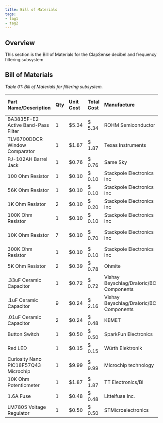 ```yaml
---
title: Bill of Materials
tags:
- tag1
- tag2
---
```


## Overview
This section is the Bill of Materials for the ClapSense decibel and frequency filtering subsystem.

## Bill of Materials

*Table 01: Bill of Materials for filtering subsystem.*

| **Part Name/Description** | **Qty** | **Unit Cost** | **Total Cost** | **Manufacture** | **Manufacturer #** | **Vendor Link** |**Datasheet Link** | **Schematic Reference Designators** |
|:--------------------|:----|:---------------|:-----|:--------|:-----|:-----|:----|:-----|
BA3835F-E2 Active Band-Pass Filter | 1 | $5.34 | $ 5.34 | ROHM Semiconductor | BA3835F-E2 | [Mouser](https://www.mouser.com/ProductDetail/ROHM-Semiconductor/BA3835F-E2?qs=IsRgwgmxh69SW0igeBnrlg%3D%3D) | [Datasheet](https://www.mouser.com/catalog/specsheets/rohm%20semiconductor_rohms09307-1.pdf) | U1 |
| TLV6700DDCR Window Comparator | 1 | $1.87 | $ 1.87 | Texas Instruments | TLV6700DDCR | [Digikey](https://www.digikey.com/en/products/detail/texas-instruments/TLV6700DDCR/8635318) | [Datasheet](ti.com/general/docs/suppproductinfo.tsp?distId=10&gotoUrl=https%3A%2F%2Fwww.ti.com%2Flit%2Fgpn%2Ftlv6700) | U3 |
| PJ-102AH Barrel Jack | 1 | $0.76 | $ 0.76 | Same Sky | CP-102AH-ND | Peralta 109 | [Datasheet](https://www.sameskydevices.com/product/resource/pj-102ah.pdf) | J1 |
| 100 Ohm Resistor | 1 | $0.10 | $ 0.10 | Stackpole Electronics Inc | CF14JT100R | Peralta 109 | [Datasheet](https://www.seielect.com/catalog/SEI-CF_CFM.pdf) | R7 |
| 56K Ohm Resistor | 1 | $0.10 | $ 0.10 | Stackpole Electronics Inc | CF14JT56K0 | Peralta 109 | [Datasheet](https://www.seielect.com/catalog/SEI-CF_CFM.pdf) | R3 |
| 1K Ohm Resistor | 2 | $0.10 | $ 0.20 | Stackpole Electronics Inc | CF14JT1K00 | Peralta 109 | [Datasheet](https://www.seielect.com/catalog/SEI-CF_CFM.pdf) | R5, R10 |
| 100K Ohm Resistor | 1 | $0.10 | $ 0.10 | Stackpole Electronics Inc | CF14JT100K | Peralta 109 | [Datasheet](https://www.seielect.com/catalog/SEI-CF_CFM.pdf) | R2 |
| 10K Ohm Resistor | 7 | $0.10 | $ 0.70 | Stackpole Electronics Inc | CF14JT10K0 | Peralta 109 | [Datasheet](https://www.seielect.com/catalog/SEI-CF_CFM.pdf) | R1, R8, R9, R11, R12, R4 x 2 |
| 300K Ohm Resistor | 1 | $0.10 | $ 0.10 | Stackpole Electronics Inc | CF14JT300K | Peralta 109 | [Datasheet](https://www.seielect.com/catalog/SEI-CF_CFM.pdf) | R4 |
| 5K Ohm Resistor | 2 | $0.39 | $ 0.78 | Ohmite | 55J5K0E | Peralta 109 | [Datasheet](https://mm.digikey.com/Volume0/opasdata/d220001/medias/docus/7182/res-50.pdf) | R6, R4 |
| .33uF Ceramic Capacitor | 1 | $0.72 | $ 0.72 | Vishay Beyschlag/Draloric/BC Components | 1C10Z5U334M050B | Peralta 109 | [Datasheet](https://mm.digikey.com/Volume0/opasdata/d220001/medias/docus/2323/1C-9C_Series_Rev_Sep_2015.pdf) | C11 |
| .1uF Ceramic Capacitor | 9 | $0.24 | $ 2.16 | Vishay Beyschlag/Draloric/BC Components | K104K10X7RF5TL2 | Peralta 109 | [Datasheet](https://www.vishay.com/docs/45171/kseries.pdf) | C1, C2, C3, C4, C5, C7, C8, C9, C10 |
| .01uF Ceramic Capacitor | 2 | $0.24 | $ 0.48 | KEMET | C410C103Z5U5TA7200 | Peralta 109 | [Datasheet](https://www.yageogroup.com/content/datasheet/asset/file/KEM_C1042_AXIMAX_Z5U) | C12, C13 |
| Button Switch | 1 | $0.50 | $ 0.50 | SparkFun Electronics | 00097 | Peralta 109 | Not Provided | SW1 |
| Red LED | 1 | $0.15 | $ 0.15 | Würth Elektronik | 151051RS11000 | Peralta 109 | [Datasheet](https://www.we-online.com/components/products/datasheet/151051RS11000.pdf) | D1 |
| Curiosity Nano PIC18F57Q43 Microchip | 1 | $9.99 | $ 9.99 | Microchip technology | DM164150 | Peralta 109 | [Datasheet](https://ww1.microchip.com/downloads/aemDocuments/documents/MCU08/ProductDocuments/DataSheets/PIC18F27-47-57Q43-Microcontroller-Data-Sheet-XLP-DS40002147.pdf) | U2 |
| 10K Ohm Potentiometer  | 1 | $1.87 | $ 1.87 | TT Electronics/BI | P160KN-0QC15B10K | Peralta 109 | [Datasheet](https://www.ttelectronics.com/TTElectronics/media/ProductFiles/Datasheet/P160.pdf) | RV1 |
| 1.6A Fuse  | 1 | $0.48 | $ 0.48 | Littelfuse Inc. | 021701.6MXP | Peralta 109 | [Datasheet](https://www.littelfuse.com/assetdocs/littelfuse-fuse-217-datasheet?assetguid=af55be94-c42e-41b1-ad43-e070e09443fe) | F1 |
| LM7805 Voltage Regulator  | 1 | $0.50 | $ 0.50 | STMicroelectronics | L7805CV | Peralta 109 | [Datasheet](https://www.st.com/content/ccc/resource/technical/document/datasheet/41/4f/b3/b0/12/d4/47/88/CD00000444.pdf/files/CD00000444.pdf/jcr:content/translations/en.CD00000444.pdf) | U4 |
